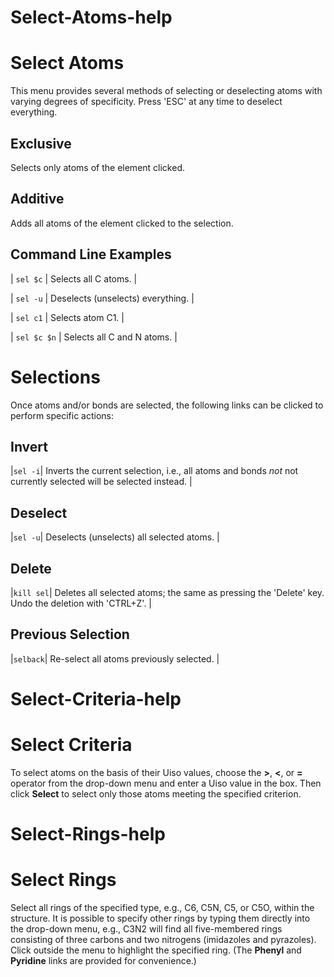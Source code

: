 # Select-Atoms-help
# Select Atoms
This menu provides several methods of selecting or deselecting atoms with varying degrees of specificity. Press '<c>ESC</c>' at any time to deselect everything.

## Exclusive
Selects only atoms of the element clicked.

## Additive
Adds all atoms of the element clicked to the selection.

## Command Line Examples

| `sel $c` | Selects all C atoms. |

| `sel -u` | Deselects (unselects) everything. |

| `sel c1` | Selects atom C1. |

| `sel $c $n` | Selects all C and N atoms. |


# Selections
Once atoms and/or bonds are selected, the following links can be clicked to perform specific actions:

## Invert
|`sel -i`| Inverts the current selection, i.e., all atoms and bonds *not* not currently selected will be selected instead. |

## Deselect
|`sel -u`| Deselects (unselects) all selected atoms. |

## Delete
|`kill sel`| Deletes all selected atoms; the same as pressing the '<c>Delete</c>' key. Undo the deletion with '<c>CTRL+Z</c>'. |

## Previous Selection
|`selback`| Re-select all atoms previously selected. |


# Select-Criteria-help
# Select Criteria
To select atoms on the basis of their Uiso values, choose the **>**, **<**, or **=** operator from the drop-down menu and enter a Uiso value in the box. Then click **Select** to select only those atoms meeting the specified criterion.


# Select-Rings-help
# Select Rings
Select all rings of the specified type, e.g., C6, C5N, C5, or C5O, within the structure. It is possible to specify other rings by typing them directly into the drop-down menu, e.g., C3N2 will find all five-membered rings consisting of three carbons and two nitrogens (imidazoles and pyrazoles). Click outside the menu to highlight the specified ring. (The **Phenyl** and **Pyridine** links are provided for convenience.)
